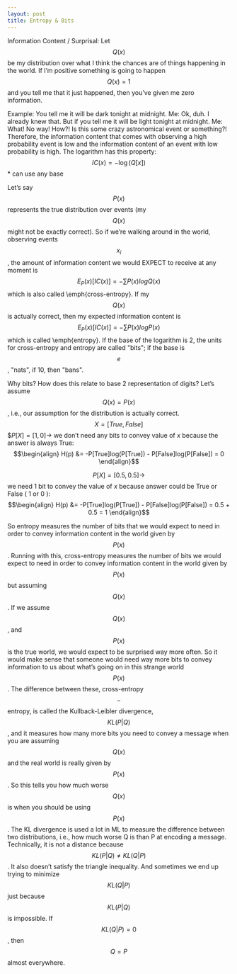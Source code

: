 ```yaml
---
layout: post
title: Entropy & Bits
---
```


Information Content / Surprisal: Let $$Q(x)$$ be my distribution over what I think the chances are of things happening in the world. If I’m positive something is going to happen $$Q(x)=1$$ and you tell me that it just happened, then you’ve given me zero information.

Example: You tell me it will be dark tonight at midnight. Me: Ok, duh. I already knew that. But if you tell me it will be light tonight at midnight. Me: What! No way! How?! Is this some crazy astronomical event or something?! Therefore, the information content that comes with observing a high probability event is low and the information content of an event with low probability is high. The logarithm has this property:
$$IC(x) = -\log(Q[x])$$ * can use any base

Let’s say $$P(x)$$ represents the true distribution over events (my $$Q(x)$$ might not be exactly correct). So if we’re walking around in the world, observing events $$x_i$$, the amount of information content we would EXPECT to receive at any moment is $$E_P(x)[IC(x)] = -\sum P(x) log Q(x)$$ which is also called \emph{cross-entropy}. If my $$Q(x)$$ is actually correct, then my expected information content is $$E_P(x)[IC(x)] = -\sum P(x) log P(x)$$ which is called \emph{entropy}.
If the base of the logarithm is 2, the units for cross-entropy and entropy are called "bits"; if the base is $$e$$, "nats", if 10, then "bans".

Why bits? How does this relate to base 2 representation of digits? Let’s assume $$Q(x)=P(x)$$, i.e., our assumption for the distribution is actually correct.
$$X = [True,False]$$
$$P[X] = [1,0] \rightarrow$ we don’t need any bits to convey value of $x$ because the answer is always True:
$$\begin{align}
H(p) &= -P[True]log(P[True]) - P[False]log(P[False]) = 0
\end{align}$$

$$P[X] = [0.5,0.5] \rightarrow$$ we need 1 bit to convey the value of $x$ because answer could be True or False ( 1 or 0 ):
$$\begin{align}
H(p) &= -P[True]log(P[True]) - P[False]log(P[False]) = 0.5 + 0.5 = 1
\end{align}$$

So entropy measures the number of bits that we would expect to need in order to convey information content in the world given by $$P(x)$$. Running with this, cross-entropy measures the number of bits we would expect to need in order to convey information content in the world given by $$P(x)$$ but assuming $$Q(x)$$. If we assume $$Q(x)$$, and $$P(x)$$ is the true world, we would expect to be surprised way more often. So it would make sense that someone would need way more bits to convey information to us about what’s going on in this strange world $$P(x)$$.
The difference between these, cross-entropy $$-$$ entropy, is called the Kullback-Leibler divergence, $$KL(P|Q)$$, and it measures how many more bits you need to convey a message when you are assuming $$Q(x)$$ and the real world is really given by $$P(x)$$. So this tells you how much worse $$Q(x)$$ is when you should be using $$P(x)$$. The KL divergence is used a lot in ML to measure the difference between two distributions, i.e., how much worse Q is than P at encoding a message. Technically, it is not a distance because $$KL(P|Q) \ne KL(Q|P)$$. It also doesn’t satisfy the triangle inequality. And sometimes we end up trying to minimize $$KL(Q|P)$$ just because $$KL(P|Q)$$ is impossible. If $$KL(Q|P) = 0$$, then $$Q=P$$ almost everywhere.
